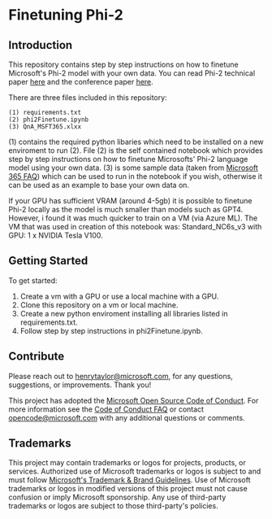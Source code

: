 # Finetuning Phi-2

## Introduction 
This repository contains step by step instructions on how to finetune Microsoft's Phi-2 model with your own data. You can read Phi-2 technical paper [here](https://www.microsoft.com/en-us/research/blog/phi-2-the-surprising-power-of-small-language-models/) and the conference paper [here](https://arxiv.org/abs/2306.11644).

There are three files included in this repository:

    (1) requirements.txt
    (2) phi2Finetune.ipynb
    (3) QnA_MSFT365.xlxx

(1) contains the required python libaries which need to be installed on a new enviroment to run (2). File (2) is the self contained notebook which provides step by step instructions on how to finetune Microsofts' Phi-2 language model using your own data. (3) is some sample data (taken from [Microsoft 365 FAQ](https://www.microsoft.com/en-us/microsoft-365/microsoft-365-for-home-and-school-faq)) which can be used to run in the notebook if you wish, otherwise it can be used as an example to base your own data on.

If your GPU has sufficient VRAM (around 4-5gb) it is possible to finetune Phi-2 locally as the model is much smaller than models such as GPT4. However, i found it was much quicker to train on a VM (via Azure ML). The VM that was used in creation of this notebook was: Standard_NC6s_v3 with GPU: 1 x NVIDIA Tesla V100.

## Getting Started
To get started:

1.  Create a vm with a GPU or use a local machine with a GPU.
2.  Clone this repository on a vm or local machine.
3.  Create a new python enviroment installing all libraries listed in requirements.txt.
4. Follow step by step instructions in phi2Finetune.ipynb.

## Contribute
Please reach out to henrytaylor@microsoft.com, for any questions, suggestions, or improvements. Thank you!

This project has adopted the [Microsoft Open Source Code of Conduct](https://opensource.microsoft.com/codeofconduct/).
For more information see the [Code of Conduct FAQ](https://opensource.microsoft.com/codeofconduct/faq/) or
contact [opencode@microsoft.com](mailto:opencode@microsoft.com) with any additional questions or comments.

## Trademarks

This project may contain trademarks or logos for projects, products, or services. Authorized use of Microsoft 
trademarks or logos is subject to and must follow 
[Microsoft's Trademark & Brand Guidelines](https://www.microsoft.com/en-us/legal/intellectualproperty/trademarks/usage/general).
Use of Microsoft trademarks or logos in modified versions of this project must not cause confusion or imply Microsoft sponsorship.
Any use of third-party trademarks or logos are subject to those third-party's policies.
